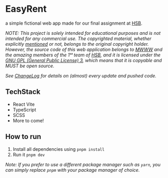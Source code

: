 # EasyRent

a simple fictional web app made for our final assignment at [HSB](https://harisenin.com).

_NOTE: This project is solely intended for educational purposes and is not intended for any commercial use. The copyrighted material, whether explicitly [mentioned](CREDITS) or not, belongs to the original copyright holder. However, the source code of this web application belongs to [MWWW](https://github.com/mwww) and the amazing members of the 1ˢᵗ team of [HSB](https://harisenin.com), and it is licensed under the [GNU GPL (General Public License) 3](LICENSE), which means that it is copyable and MUST be open source._

_See [ChangeLog](/changelog/) for details on (almost) every update and pushed code._

## TechStack

- React Vite
- TypeScript
- SCSS
- More to come!

## How to run

1. Install all dependencies using `pnpm install`
2. Run it `pnpm dev`

_Note: If you prefer to use a different package manager such as `yarn`, you can simply replace `pnpm` with your package manager of choice._
